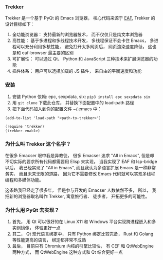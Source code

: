 ### Trekker
Trekker 是一个基于 PyQt 的 Emacs 浏览器， 核心代码来源于 [EAF](https://github.com/emacs-eaf/emacs-application-framework/), Trekker 的设计目标如下：
1. 全功能浏览器： 支持最新的浏览器技术， 而不仅仅只是纯文本浏览器
2. 高性能： 基于多进程和多线程技术开发， 多线程保证不会卡住 Emacs， 多进程可以充分利用多核性能， 避免打开太多网页后， 网页渲染速度降低， 这也是和 eaf-browser 最主要的区别
3. 可扩展性： 可以通过 Qt、 Python 和 JavaScript 三种技术来扩展浏览器的功能
4. 插件体系： 用户可以选择加载的 JS 插件， 来自由的平衡速度和功能

### 安装
1. 安装 Python 依赖: epc, sexpdata, six: `pip3 install epc sexpdata six`
2. 用 `git clone` 下载此仓库， 并替换下面配置中的 load-path 路径
3. 把下面代码加入到你的配置文件 ~/.emacs 中：

```elisp
(add-to-list 'load-path "<path-to-trekker>")

(require 'trekker)
(trekker-enable)
```

### 为什么叫 Trekker 这个名字？
在很多 Emacser 眼中我是异教徒， 很多 Emacser 追求 "All in Emacs", 但是却不切实际的要求所有代码都需要用 Elisp 来实现， 当我实现了 EAF 和 lsp-bridge 以后， 我已经实现了 "All in Emacs", 而且我认为多语言扩展 Emacs 是一种非常务实， 而且未来无限的道路， 因为它不需要修改 Emacs 代码就可以实现多线程编程和多媒体功能。

这条路我已经走了很多年， 但是参与开发的 Emacser 人数依然不多， 所以， 我把新的浏览器取名叫作 Trekker, 寓意旅行者、 徒步者， 开拓更多的可能性。

### 为什么用 PyQt 去实现？
1. 首先， 用 Qt 可以很好的在 Linux X11 和 Windows 平台实现跨进程嵌入和多实例镜像， 体验更好一点
2. 其二， Qt 现代语言绑定中， 只有 Python 绑定比较完备， Rust 和 Golang 等性能更高的语言， 绑定都非常不成熟 
3. 最后， 目前只有 Chromium 内核的引擎比较快， 有 CEF 和 QtWebEngine 两种方式， 而 QtWebEngine 这种方式和 Qt 结合更好一点




